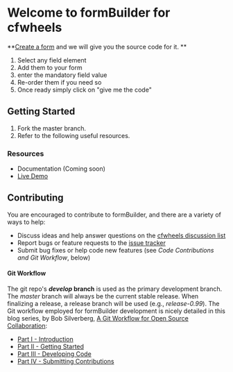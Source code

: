 # Welcome to formBuilder for cfwheels

**[Create a form](http://yannickmorin.com/formBuilder/index.cfm) and we will give you the source code for it. **

1. Select any field element
2. Add them to your form
3. enter the mandatory field value
4. Re-order them if you need so
5. Once ready simply click on "give me the code"

## Getting Started

1. Fork the master branch.
2. Refer to the following useful resources.

### Resources

* Documentation (Coming soon)
* [Live Demo](http://yannickmorin.com/formBuilder/index.cfm)

## Contributing

You are encouraged to contribute to formBuilder, and there are a variety of ways to help:

* Discuss ideas and help answer questions on the [cfwheels discussion list](http://groups.google.com/group/cfwheels)
* Report bugs or feature requests to the [issue tracker](https://github.com/bizonbytes/wheelsFormBuilder/issues)
* Submit bug fixes or help code new features (see _Code Contributions and Git Workflow_, below)

#### Git Workflow

The git repo's **_develop_ branch** is used as the primary development branch. The _master_ branch will always be the current stable release. When finalizing a release, a release branch will be used (e.g., _release-0.99_). The Git workflow employed for formBuilder development is nicely detailed in this blog series, by Bob Silverberg, [A Git Workflow for Open Source Collaboration](http://www.silverwareconsulting.com/index.cfm/Git-Workflow):

* [Part I - Introduction](http://www.silverwareconsulting.com/index.cfm/2010/9/13/A-Git-Workflow-for-Open-Source-Collaboration--Part-I--Introduction)
* [Part II - Getting Started](http://www.silverwareconsulting.com/index.cfm/2010/9/15/A-Git-Workflow-for-Open-Source-Collaboration--Part-II--Getting-Started)
* [Part III - Developing Code](http://www.silverwareconsulting.com/index.cfm/2010/9/17/A-Git-Workflow-for-Open-Source-Collaboration--Part-III--Developing-Code)
* [Part IV - Submitting Contributions](http://www.silverwareconsulting.com/index.cfm/2010/9/20/A-Git-Workflow-for-Open-Source-Collaboration--Part-IV--Submitting-Contributions)